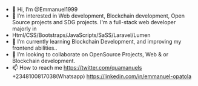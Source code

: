 - 👋 Hi, I’m @Emmanuel1999
- 👀 I’m interested in Web development, Blockchain development, Open Source projects and SDG projects. I'm a full-stack web developer majorly in 
- Html/CSS/Bootstraps/JavaScripts/SaSS/Laravel/Lumen
- 🌱 I’m currently learning Blockchain Development, and improving my frontend abilities..
- 💞️ I’m looking to collaborate on OpenSource Projects, Web & or Blockchain development.
- 📫 How to reach me https://twitter.com/quamanuels +2348100817038(Whatsapp) https://linkedin.com/in/emmanuel-opatola 

<!---
Emmanuel1999/Emmanuel1999 is a ✨ special ✨ repository because its `README.md` (this file) appears on your GitHub profile.
You can click the Preview link to take a look at your changes.
--->
